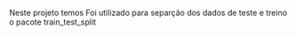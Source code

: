 Neste projeto temos 
Foi utilizado para separção dos dados de teste e treino o pacote train_test_split
